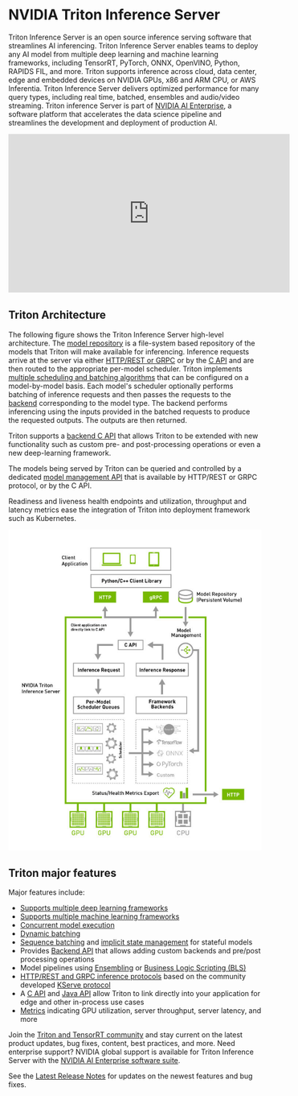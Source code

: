 <!--
# Copyright 2023-2025, NVIDIA CORPORATION & AFFILIATES. All rights reserved.
#
# Redistribution and use in source and binary forms, with or without
# modification, are permitted provided that the following conditions
# are met:
#  * Redistributions of source code must retain the above copyright
#    notice, this list of conditions and the following disclaimer.
#  * Redistributions in binary form must reproduce the above copyright
#    notice, this list of conditions and the following disclaimer in the
#    documentation and/or other materials provided with the distribution.
#  * Neither the name of NVIDIA CORPORATION nor the names of its
#    contributors may be used to endorse or promote products derived
#    from this software without specific prior written permission.
#
# THIS SOFTWARE IS PROVIDED BY THE COPYRIGHT HOLDERS ``AS IS'' AND ANY
# EXPRESS OR IMPLIED WARRANTIES, INCLUDING, BUT NOT LIMITED TO, THE
# IMPLIED WARRANTIES OF MERCHANTABILITY AND FITNESS FOR A PARTICULAR
# PURPOSE ARE DISCLAIMED.  IN NO EVENT SHALL THE COPYRIGHT OWNER OR
# CONTRIBUTORS BE LIABLE FOR ANY DIRECT, INDIRECT, INCIDENTAL, SPECIAL,
# EXEMPLARY, OR CONSEQUENTIAL DAMAGES (INCLUDING, BUT NOT LIMITED TO,
# PROCUREMENT OF SUBSTITUTE GOODS OR SERVICES; LOSS OF USE, DATA, OR
# PROFITS; OR BUSINESS INTERRUPTION) HOWEVER CAUSED AND ON ANY THEORY
# OF LIABILITY, WHETHER IN CONTRACT, STRICT LIABILITY, OR TORT
# (INCLUDING NEGLIGENCE OR OTHERWISE) ARISING IN ANY WAY OUT OF THE USE
# OF THIS SOFTWARE, EVEN IF ADVISED OF THE POSSIBILITY OF SUCH DAMAGE.
-->

# NVIDIA Triton Inference Server

Triton Inference Server is an open source inference serving software that streamlines
AI inferencing. Triton Inference Server enables teams to deploy any AI model from multiple deep
learning and machine learning frameworks, including TensorRT,
PyTorch, ONNX, OpenVINO, Python, RAPIDS FIL, and more. Triton supports inference
across cloud, data center, edge and embedded devices on NVIDIA GPUs, x86 and ARM
CPU, or AWS Inferentia. Triton Inference Server delivers optimized performance
for many query types, including real time, batched, ensembles and audio/video
streaming. Triton inference Server is part of
[NVIDIA AI Enterprise](https://www.nvidia.com/en-us/data-center/products/ai-enterprise/),
a software platform that accelerates the data science pipeline and streamlines
the development and deployment of production AI.

  <!-- :::
  :align: center
  [![Getting Started Video](https://img.youtube.com/vi/NQDtfSi5QF4/1.jpg)](https://www.youtube.com/watch?v=NQDtfSi5QF4)
  ::: -->

<div>
<iframe width="560" height="315" src="https://www.youtube.com/embed/NQDtfSi5QF4" title="YouTube video player" frameborder="0" allow="accelerometer; autoplay; clipboard-write; encrypted-media; gyroscope; picture-in-picture" allowfullscreen></iframe>
</div>



## Triton Architecture

The following figure shows the Triton Inference Server high-level
architecture. The [model repository](../user_guide/model_repository.md) is a
file-system based repository of the models that Triton will make
available for inferencing. Inference requests arrive at the server via
either [HTTP/REST or GRPC](../customization_guide/inference_protocols.md) or by the [C
API](../customization_guide/inprocess_c_api.md) and are then routed to the appropriate per-model
scheduler. Triton implements [multiple scheduling and batching
algorithms](#models-and-schedulers) that can be configured on a
model-by-model basis. Each model's scheduler optionally performs
batching of inference requests and then passes the requests to the
[backend](https://github.com/triton-inference-server/backend/blob/main/README.md)
corresponding to the model type. The backend performs inferencing
using the inputs provided in the batched requests to produce the
requested outputs. The outputs are then returned.

Triton supports a [backend C
API](https://github.com/triton-inference-server/backend/blob/main/README.md#triton-backend-api)
that allows Triton to be extended with new functionality such as
custom pre- and post-processing operations or even a new deep-learning
framework.

The models being served by Triton can be queried and controlled by a
dedicated [model management API](../user_guide/model_management.md) that is
available by HTTP/REST or GRPC protocol, or by the C API.

Readiness and liveness health endpoints and utilization, throughput
and latency metrics ease the integration of Triton into deployment
framework such as Kubernetes.

![Triton Architecture Diagram](../user_guide/images/arch.jpg)

## Triton major features

Major features include:

- [Supports multiple deep learning
  frameworks](https://github.com/triton-inference-server/backend#where-can-i-find-all-the-backends-that-are-available-for-triton)
- [Supports multiple machine learning
  frameworks](https://github.com/triton-inference-server/fil_backend)
- [Concurrent model
  execution](../user_guide/model_execution.md#concurrent-model-execution)
- [Dynamic batching](../user_guide/batcher.md#dynamic-batcher)
- [Sequence batching](../user_guide/batcher.md#sequence-batcher) and
  [implicit state management](../user_guide/implicit_state_management.md#implicit-state-management)
  for stateful models
- Provides [Backend API](https://github.com/triton-inference-server/backend) that
  allows adding custom backends and pre/post processing operations
- Model pipelines using
  [Ensembling](../user_guide/ensemble_models.md#ensemble-models) or [Business
  Logic Scripting
  (BLS)](../user_guide/bls.md#business-logic-scripting)
- [HTTP/REST and GRPC inference
  protocols](../customization_guide/inference_protocols.md) based on the community
  developed [KServe
  protocol](https://github.com/kserve/kserve/tree/master/docs/predict-api/v2)
- A [C API](../customization_guide/inprocess_c_api.md) and
  [Java API](../customization_guide/inprocess_java_api.md)
  allow Triton to link directly into your application for edge and other in-process use cases
- [Metrics](../user_guide/metrics.md) indicating GPU utilization, server
  throughput, server latency, and more

Join the [Triton and TensorRT community](https://www.nvidia.com/en-us/deep-learning-ai/triton-tensorrt-newsletter/) and stay current on the latest product updates, bug fixes, content, best
practices, and more. Need enterprise support? NVIDIA global support is available
for Triton Inference Server with the [NVIDIA AI Enterprise software suite](https://www.nvidia.com/en-us/data-center/products/ai-enterprise/).

See the [Latest Release Notes](https://docs.nvidia.com/deeplearning/triton-inference-server/release-notes/) for updates on the newest features and bug fixes.